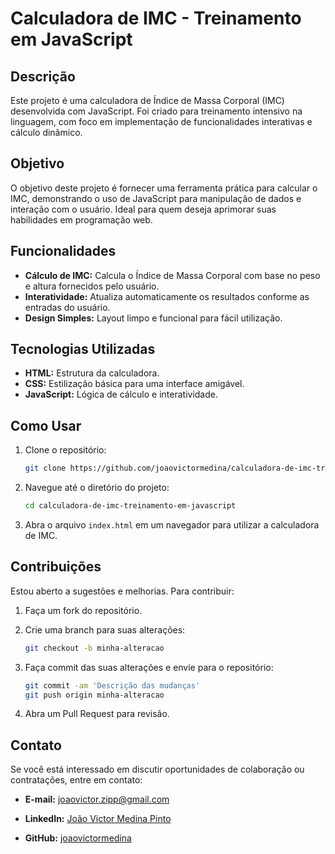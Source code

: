 # Calculadora de IMC - Treinamento em JavaScript

## Descrição

Este projeto é uma calculadora de Índice de Massa Corporal (IMC) desenvolvida com JavaScript. Foi criado para treinamento intensivo na linguagem, com foco em implementação de funcionalidades interativas e cálculo dinâmico.

## Objetivo

O objetivo deste projeto é fornecer uma ferramenta prática para calcular o IMC, demonstrando o uso de JavaScript para manipulação de dados e interação com o usuário. Ideal para quem deseja aprimorar suas habilidades em programação web.

## Funcionalidades

- **Cálculo de IMC:** Calcula o Índice de Massa Corporal com base no peso e altura fornecidos pelo usuário.
- **Interatividade:** Atualiza automaticamente os resultados conforme as entradas do usuário.
- **Design Simples:** Layout limpo e funcional para fácil utilização.

## Tecnologias Utilizadas

- **HTML:** Estrutura da calculadora.
- **CSS:** Estilização básica para uma interface amigável.
- **JavaScript:** Lógica de cálculo e interatividade.

## Como Usar

1. Clone o repositório:
   ```bash
   git clone https://github.com/joaovictormedina/calculadora-de-imc-treinamento-em-javascript.git
   ```

2. Navegue até o diretório do projeto:
   ```bash
   cd calculadora-de-imc-treinamento-em-javascript
   ```

3. Abra o arquivo `index.html` em um navegador para utilizar a calculadora de IMC.

## Contribuições

Estou aberto a sugestões e melhorias. Para contribuir:

1. Faça um fork do repositório.

2. Crie uma branch para suas alterações:
   ```bash
   git checkout -b minha-alteracao
   ```

3. Faça commit das suas alterações e envie para o repositório:
   ```bash
   git commit -am 'Descrição das mudanças'
   git push origin minha-alteracao
   ```

4. Abra um Pull Request para revisão.

## Contato

Se você está interessado em discutir oportunidades de colaboração ou contratações, entre em contato:

- **E-mail:** [joaovictor.zipp@gmail.com](mailto:joaovictor.zipp@gmail.com)

- **LinkedIn:** [João Victor Medina Pinto](https://www.linkedin.com/in/joaovictormedina)

- **GitHub:** [joaovictormedina](https://github.com/joaovictormedina)
```
